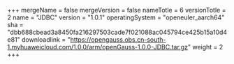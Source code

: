 +++
mergeName = false
mergeVersion = false
nameTotle = 6
versionTotle = 2
name = "JDBC"
version = "1.0.1"
operatingSystem = "openeuler_aarch64"
sha = "dbb688cbead3a8450fa216297503cade7f021088ac045794ce425b15a10d4e81"
downloadlink = "https://opengauss.obs.cn-south-1.myhuaweicloud.com/1.0.0/arm/openGauss-1.0.0-JDBC.tar.gz"
weight =  2
+++